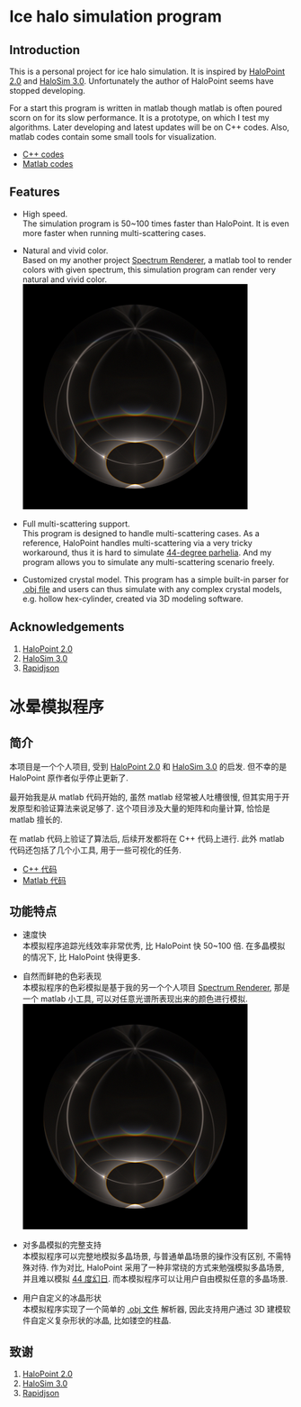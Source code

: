 # Ice halo simulation program

## Introduction

This is a personal project for ice halo simulation. It is inspired by
[HaloPoint 2.0](https://www.ursa.fi/blogi/ice-crystal-halos/author/moriikon/) and
[HaloSim 3.0](https://www.atoptics.co.uk/halo/halfeat.htm). Unfortunately
the author of HaloPoint seems have stopped developing.

For a start this program is written in matlab though matlab is often poured scorn on for its
slow performance. It is a prototype, on which I test my algorithms. Later developing and
latest updates will be on C++ codes. Also, matlab codes contain some small tools for visualization.

* [C++ codes](cpp)  
* [Matlab codes](matlab)  

## Features

* High speed.  
  The simulation program is 50~100 times faster than HaloPoint. It is
  even more faster when running multi-scattering cases.
  
* Natural and vivid color.  
  Based on my another project [Spectrum Renderer](https://github.com/LoveDaisy/spec_render),
  a matlab tool to render colors with given spectrum, this simulation program can render
  very natural and vivid color.  
  <img src="matlab/figs/sim05E_50M.jpg" width="400">
  
* Full multi-scattering support.  
  This program is designed to handle multi-scattering cases. As a reference, HaloPoint handles
  multi-scattering via a very tricky workaround, thus it is hard to simulate 
  [44-degree parhelia](https://www.atoptics.co.uk/halo/44pars.htm). And my program allows you
  to simulate any multi-scattering scenario freely.  
  
* Customized crystal model.
  This program has a simple built-in parser for [.obj file](https://en.wikipedia.org/wiki/Wavefront_.obj_file)
  and users can thus simulate with any complex crystal models, e.g. hollow hex-cylinder,
  created via 3D modeling software.

## Acknowledgements

1. [HaloPoint 2.0](https://www.ursa.fi/blogi/ice-crystal-halos/author/moriikon/)
2. [HaloSim 3.0](https://www.atoptics.co.uk/halo/halfeat.htm)
3. [Rapidjson](http://rapidjson.org/index.html)


# 冰晕模拟程序

## 简介

本项目是一个个人项目, 受到 [HaloPoint 2.0](https://www.ursa.fi/blogi/ice-crystal-halos/author/moriikon/) 和
[HaloSim 3.0](https://www.atoptics.co.uk/halo/halfeat.htm) 的启发.
但不幸的是 HaloPoint 原作者似乎停止更新了.

最开始我是从 matlab 代码开始的, 虽然 matlab 经常被人吐槽很慢, 但其实用于开发原型和验证算法来说足够了.
这个项目涉及大量的矩阵和向量计算, 恰恰是 matlab 擅长的.

在 matlab 代码上验证了算法后, 后续开发都将在 C++ 代码上进行. 此外 matlab 代码还包括了几个小工具, 用于一些可视化的任务.

* [C++ 代码](cpp/README_zh.md)  
* [Matlab 代码](matlab)  

## 功能特点

* 速度快  
  本模拟程序追踪光线效率非常优秀, 比 HaloPoint 快 50~100 倍. 在多晶模拟的情况下, 比 HaloPoint 快得更多.
  
* 自然而鲜艳的色彩表现  
  本模拟程序的色彩模拟是基于我的另一个个人项目 [Spectrum Renderer](https://github.com/LoveDaisy/spec_render),
  那是一个 matlab 小工具, 可以对任意光谱所表现出来的颜色进行模拟.  
  <img src="matlab/figs/sim05E_50M.jpg" width="400">
  
* 对多晶模拟的完整支持  
  本模拟程序可以完整地模拟多晶场景, 与普通单晶场景的操作没有区别, 不需特殊对待. 作为对比, HaloPoint 
  采用了一种非常绕的方式来勉强模拟多晶场景, 并且难以模拟 [44 度幻日](https://www.atoptics.co.uk/halo/44pars.htm).
  而本模拟程序可以让用户自由模拟任意的多晶场景.  
  
* 用户自定义的冰晶形状  
  本模拟程序实现了一个简单的 [.obj 文件](https://en.wikipedia.org/wiki/Wavefront_.obj_file) 解析器,
  因此支持用户通过 3D 建模软件自定义复杂形状的冰晶, 比如镂空的柱晶.

## 致谢

1. [HaloPoint 2.0](https://www.ursa.fi/blogi/ice-crystal-halos/author/moriikon/)
2. [HaloSim 3.0](https://www.atoptics.co.uk/halo/halfeat.htm)
3. [Rapidjson](http://rapidjson.org/index.html)

